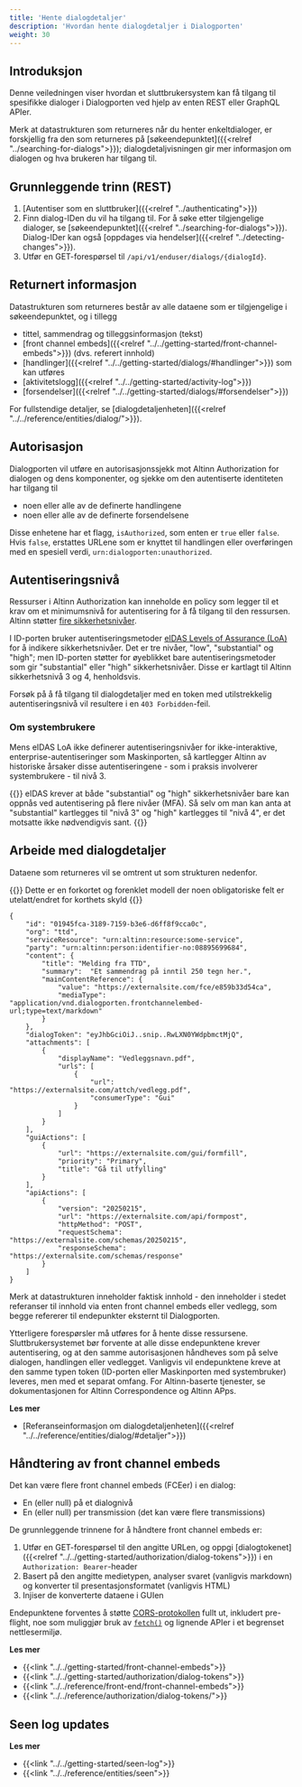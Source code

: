 ```yaml
---
title: 'Hente dialogdetaljer'
description: 'Hvordan hente dialogdetaljer i Dialogporten'
weight: 30
---
```


## Introduksjon

Denne veiledningen viser hvordan et sluttbrukersystem kan få tilgang til spesifikke dialoger i Dialogporten ved hjelp av enten REST eller GraphQL APIer.

Merk at datastrukturen som returneres når du henter enkeltdialoger, er forskjellig fra den som returneres på [søkeendepunktet]({{<relref "../searching-for-dialogs">}}); dialogdetaljvisningen gir mer informasjon om dialogen og hva brukeren har tilgang til.

## Grunnleggende trinn (REST)

1. [Autentiser som en sluttbruker]({{<relref "../authenticating">}})
2. Finn dialog-IDen du vil ha tilgang til. For å søke etter tilgjengelige dialoger, se [søkeendepunktet]({{<relref "../searching-for-dialogs">}}). Dialog-IDer kan også [oppdages via hendelser]({{<relref "../detecting-changes">}}).
3. Utfør en GET-forespørsel til `/api/v1/enduser/dialogs/{dialogId}`.

## Returnert informasjon
Datastrukturen som returneres består av alle dataene som er tilgjengelige i søkeendepunktet, og i tillegg
* tittel, sammendrag og tilleggsinformasjon (tekst)
* [front channel embeds]({{<relref "../../getting-started/front-channel-embeds">}}) (dvs. referert innhold)
* [handlinger]({{<relref "../../getting-started/dialogs/#handlinger">}}) som kan utføres
* [aktivitetslogg]({{<relref "../../getting-started/activity-log">}})
* [forsendelser]({{<relref "../../getting-started/dialogs/#forsendelser">}})

For fullstendige detaljer, se [dialogdetaljenheten]({{<relref "../../reference/entities/dialog/">}}).

## Autorisasjon

Dialogporten vil utføre en autorisasjonssjekk mot Altinn Authorization for dialogen og dens komponenter, og sjekke om den autentiserte identiteten har tilgang til

* noen eller alle av de definerte handlingene
* noen eller alle av de definerte forsendelsene

Disse enhetene har et flagg, `isAuthorized`, som enten er `true` eller `false`. Hvis `false`, erstattes URLene som er knyttet til handlingen eller overføringen med en spesiell verdi, `urn:dialogporten:unauthorized`.

## Autentiseringsnivå

Ressurser i Altinn Authorization kan inneholde en policy som legger til et krav om et minimumsnivå for autentisering for å få tilgang til den ressursen. Altinn støtter [fire sikkerhetsnivåer](https://info.altinn.no/en/help/logging-in/miscellaneous-about-logging-in/sikkerhetsniva/).

I ID-porten bruker autentiseringsmetoder [eIDAS Levels of Assurance (LoA)](https://ec.europa.eu/digital-building-blocks/sites/display/DIGITAL/eIDAS+Levels+of+Assurance) for å indikere sikkerhetsnivåer. Det er tre nivåer, "low", "substantial" og "high"; men ID-porten støtter for øyeblikket bare autentiseringsmetoder som gir "substantial" eller "high" sikkerhetsnivåer. Disse er kartlagt til Altinn sikkerhetsnivå 3 og 4, henholdsvis.

Forsøk på å få tilgang til dialogdetaljer med en token med utilstrekkelig autentiseringsnivå vil resultere i en `403 Forbidden`-feil.

### Om systembrukere

Mens eIDAS LoA ikke definerer autentiseringsnivåer for ikke-interaktive, enterprise-autentiseringer som Maskinporten, så kartlegger Altinn av historiske årsaker disse autentiseringene - som i praksis involverer systembrukere - til nivå 3.

{{<notice warning>}}
eIDAS krever at både "substantial" og "high" sikkerhetsnivåer bare kan oppnås ved autentisering på flere nivåer (MFA). Så selv om man kan anta at "substantial" kartlegges til "nivå 3" og "high" kartlegges til "nivå 4", er det motsatte ikke nødvendigvis sant.
{{</notice>}}


## Arbeide med dialogdetaljer

Dataene som returneres vil se omtrent ut som strukturen nedenfor.

{{<notice warning>}}
Dette er en forkortet og forenklet modell der noen obligatoriske felt er utelatt/endret for korthets skyld
{{</notice>}}

```jsonc
{
    "id": "01945fca-3189-7159-b3e6-d6ff8f9cca0c",
    "org": "ttd",
    "serviceResource": "urn:altinn:resource:some-service",
    "party": "urn:altinn:person:identifier-no:08895699684",
    "content": {
        "title": "Melding fra TTD",
        "summary":  "Et sammendrag på inntil 250 tegn her.",
        "mainContentReference": { 
            "value": "https://externalsite.com/fce/e859b33d54ca",
            "mediaType": "application/vnd.dialogporten.frontchannelembed-url;type=text/markdown"
        }
    },
    "dialogToken": "eyJhbGciOiJ..snip..RwLXN0YWdpbmctMjQ",
    "attachments": [
        {
            "displayName": "Vedleggsnavn.pdf",
            "urls": [ 
                { 
                    "url": "https://externalsite.com/attch/vedlegg.pdf", 
                    "consumerType": "Gui" 
                }
            ]
        }
    ],
    "guiActions": [
        {
            "url": "https://externalsite.com/gui/formfill",
            "priority": "Primary",
            "title": "Gå til utfylling"
        }
    ],
    "apiActions": [
        {
            "version": "20250215",
            "url": "https://externalsite.com/api/formpost",
            "httpMethod": "POST",
            "requestSchema": "https://externalsite.com/schemas/20250215",
            "responseSchema": "https://externalsite.com/schemas/response"
        }
    ]
}
```

Merk at datastrukturen inneholder faktisk innhold - den inneholder i stedet referanser til innhold via enten front channel embeds eller vedlegg, som begge refererer til endepunkter eksternt til Dialogporten.

Ytterligere forespørsler må utføres for å hente disse ressursene. Sluttbrukersystemet bør forvente at alle disse endepunktene krever autentisering, og at den samme autorisasjonen håndheves som på selve dialogen, handlingen eller vedlegget. Vanligvis vil endepunktene kreve at den samme typen token (ID-porten eller Maskinporten med systembruker) leveres, men med et separat omfang. For Altinn-baserte tjenester, se dokumentasjonen for Altinn Correspondence og Altinn APps.

**Les mer**
* [Referanseinformasjon om dialogdetaljenheten]({{<relref "../../reference/entities/dialog/#detaljer">}})

## Håndtering av front channel embeds

Det kan være flere front channel embeds (FCEer) i en dialog:
* En (eller null) på et dialognivå
* En (eller null) per transmission (det kan være flere transmissions)

De grunnleggende trinnene for å håndtere front channel embeds er:

1. Utfør en GET-forespørsel til den angitte URLen, og oppgi [dialogtokenet]({{<relref "../../getting-started/authorization/dialog-tokens">}}) i en `Authorization: Bearer`-header
2. Basert på den angitte medietypen, analyser svaret (vanligvis markdown) og konverter til presentasjonsformatet (vanligvis HTML)
3. Injiser de konverterte dataene i GUIen

Endepunktene forventes å støtte [CORS-protokollen](https://developer.mozilla.org/en-US/docs/Web/HTTP/CORS) fullt ut, inkludert pre-flight, noe som muliggjør bruk av [`fetch()`](https://developer.mozilla.org/en-US/docs/Web/API/Window/fetch) og lignende APIer i et begrenset nettlesermiljø.

**Les mer**
* {{<link "../../getting-started/front-channel-embeds">}}
* {{<link "../../getting-started/authorization/dialog-tokens">}}
* {{<link "../../reference/front-end/front-channel-embeds">}}
* {{<link "../../reference/authorization/dialog-tokens/">}}


## Seen log updates

**Les mer**
* {{<link "../../getting-started/seen-log">}}
* {{<link "../../reference/entities/seen">}}